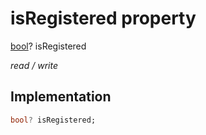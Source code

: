 


# isRegistered property







[bool](https://api.flutter.dev/flutter/dart-core/bool-class.html)? isRegistered
  
_<span class="feature">read / write</span>_






## Implementation

```dart
bool? isRegistered;
```







